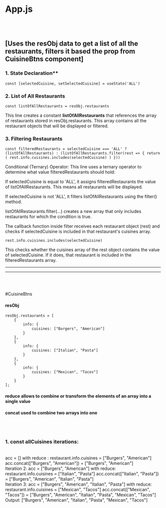 # App.js
<br>
<br>

## [Uses the resObj data to get a list of all the restaurants, filters it based the prop from CuisineBtns component]

### 1. State Declaration**

`const [selectedCuisine, setSelectedCuisine] = useState('ALL')`

### 2. List of All Restaurants

`const listOfAllRestaurants = resObj.restaurants`

This line creates a constant __listOfAllRestaurants__ that references the array of restaurants stored in resObj.restaurants. This array contains all the restaurant objects that will be displayed or filtered.

### 3. Filtering Restaurants
`const filteredRestaurants = selectedCuisine === 'ALL' ? (listOfAllRestaurants) : (listOfAllRestaurants.filter(rest => {
  return (
    rest.info.cuisines.includes(selectedCuisine)
  )
}))`

Conditional (Ternary) Operator: This line uses a ternary operator to determine what value filteredRestaurants should hold:

If selectedCuisine is equal to 'ALL', it assigns filteredRestaurants the value of listOfAllRestaurants. This means all restaurants will be displayed.

If selectedCuisine is not 'ALL', it filters listOfAllRestaurants using the filter() method.

listOfAllRestaurants.filter(...) creates a new array that only includes restaurants for which the condition is true.

The callback function inside filter receives each restaurant object (rest) and checks if selectedCuisine is included in that restaurant's cuisines array.

`rest.info.cuisines.includes(selectedCuisine)
`

 This checks whether the cuisines array of the rest object contains the value of selectedCuisine. If it does, that restaurant is included in the filteredRestaurants array.

***
***
<br>
<br>

#CuisineBtns

#### resObj 
```
resObj.restaurants = [
    {
        info: {
            cuisines: ["Burgers", "American"]
        }
    },
    {
        info: {
            cuisines: ["Italian", "Pasta"]
        }
    },
    {
        info: {
            cuisines: ["Mexican", "Tacos"]
        }
    }
];

```
#### reduce allows to combine or transform the elements of an array into a single value 
#### concat used to combine two arrays into one
<br>
<br>

### 1. const allCuisines iterations:
<br>
acc = []
with reduce : restaurant.info.cuisines = ["Burgers", "American"]
acc.concat(["Burgers", "American"]) = ["Burgers", "American"]
<br>
Iteration 2:
acc = ["Burgers", "American"]
with reduce: restaurant.info.cuisines = ["Italian", "Pasta"]
acc.concat(["Italian", "Pasta"]) = ["Burgers", "American", "Italian", "Pasta"]
<br>
Iteration 3:
acc = ["Burgers", "American", "Italian", "Pasta"]
with reduce: restaurant.info.cuisines = ["Mexican", "Tacos"]
acc.concat(["Mexican", "Tacos"]) = ["Burgers", "American", "Italian", "Pasta", "Mexican", "Tacos"]
<br>
Output:
["Burgers", "American", "Italian", "Pasta", "Mexican", "Tacos"]




